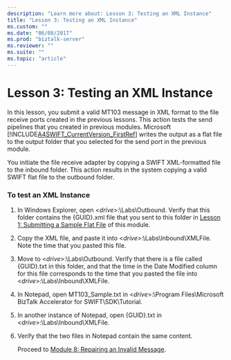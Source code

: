 ```yaml
---
description: "Learn more about: Lesson 3: Testing an XML Instance"
title: "Lesson 3: Testing an XML Instance"
ms.custom: ""
ms.date: "06/08/2017"
ms.prod: "biztalk-server"
ms.reviewer: ""
ms.suite: ""
ms.topic: "article"
---
```

# Lesson 3: Testing an XML Instance
In this lesson, you submit a valid MT103 message in XML format to the file receive ports created in the previous lessons. This action tests the send pipelines that you created in previous modules. Microsoft [!INCLUDE[A4SWIFT_CurrentVersion_FirstRef](../../includes/a4swift-currentversion-firstref-md.md)] writes the output as a flat file to the output folder that you selected for the send port in the previous module.  
  
 You initiate the file receive adapter by copying a SWIFT XML-formatted file to the inbound folder. This action results in the system copying a valid SWIFT flat file to the outbound folder.  
  
### To test an XML Instance  
  
1. In Windows Explorer, open \<*drive*\>:\Labs\Outbound. Verify that this folder contains the {GUID}.xml file that you sent to this folder in [Lesson 1: Submitting a Sample Flat File](../../adapters-and-accelerators/accelerator-swift/lesson-1-submitting-a-sample-flat-file.md) of this module.  
  
2. Copy the XML file, and paste it into \<*drive*\>:\Labs\Inbound\XMLFile. Note the time that you pasted this file.  
  
3. Move to \<*drive*\>:\Labs\Outbound. Verify that there is a file called {GUID}.txt in this folder, and that the time in the Date Modified column for this file corresponds to the time that you pasted the file into \<*drive*\>:\Labs\Inbound\XMLFile.  
  
4. In Notepad, open MT103_Sample.txt in \<*drive*\>:\Program Files\Microsoft BizTalk Accelerator for SWIFT\SDK\Tutorial.  
  
5. In another instance of Notepad, open {GUID}.txt in \<*drive*\>:\Labs\Inbound\XMLFile.  
  
6. Verify that the two files in Notepad contain the same content.  
  
   Proceed to [Module 8: Repairing an Invalid Message](https://msdn.microsoft.com/fb531b22-ac7a-4620-b395-87aebf56077d).
